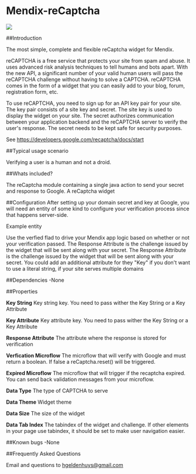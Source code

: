 # Mendix-reCaptcha

![](https://www.evernote.com/l/AAHIrbskkHxBpIvDqXF1NDpdxd5yKLxQ_o0B/image.png)

##Introduction

The most simple, complete and flexible reCaptcha widget for Mendix.

reCAPTCHA is a free service that protects your site from spam and abuse. It uses advanced risk analysis techniques to tell humans and bots apart. With the new API, a significant number of your valid human users will pass the reCAPTCHA challenge without having to solve a CAPTCHA. reCAPTCHA comes in the form of a widget that you can easily add to your blog, forum, registration form, etc.

To use reCAPTCHA, you need to sign up for an API key pair for your site. The key pair consists of a site key and secret. The site key is used to display the widget on your site. The secret authorizes communication between your application backend and the reCAPTCHA server to verify the user's response. The secret needs to be kept safe for security purposes.

See https://developers.google.com/recaptcha/docs/start

##Typical usage scenario

Verifying a user is a human and not a droid.

##Whats included?

The reCaptcha module containing a single java action to send your secret and response to Google.
A reCaptcha widget 

##Configuration
After setting up your domain secret and key at Google, you will need an entity of some kind to configure your verification process since that happens server-side.

Example entity

Use the verfied flad to drive your Mendix app logic based on whether or not your verification passed.
The Response Attribute is the challenge issued by the widget that will be sent along with your secret.
The Response Attribute is the challenge issued by the widget that will be sent along with your secret.
You could add an additional attribute for they "Key" if you don't want to use a literal string, if your site serves multiple domains


##Dependencies
-None

##Properties

**Key String**			Key string key. You need to pass wither the Key String or a Key Attribute

**Key Attribute**		Key attribute key. You need to pass wither the Key String or a Key Attribute

**Response Attribute**		The attribute where the response is stored for verification

**Verfication Microflow**	The microflow that will verify with Google and must return a boolean. If false a reCaptcha.reset() will be triggered.

**Expired Microflow**		The microflow that will trigger if the recaptcha expired. You can send back validation messages from your microflow.

**Data Type**				The type of CAPTCHA to serve

**Data Theme**				Widget theme

**Data Size**				The size of the widget

**Data Tab Index**			The tabindex of the widget and challenge. If other elements in your page use tabindex, it should be set to make user navigation easier.


##Known bugs
-None

##Frequently Asked Questions

Email and questions to [hgeldenhuys@gmail.com](mailto:hgeldenhuys@gmail.com)

